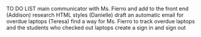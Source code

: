 TO DO LIST
main communicator with Ms. Fierro and add to the front end (Addison)
research HTML styles (Danielle)
draft an automatic email for overdue laptops (Teresa)
find a way for Ms. Fierro to track overdue laptops and the students who checked out laptops
create a sign in and sign out 
